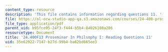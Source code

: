 ```yaml
---
content_type: resource
description: 'This file contains information regarding questions 11. '
file: https://ol-ocw-studio-app-qa.s3.amazonaws.com/courses/24-400-proseminar-in-philosophy-i-fall-2013/35e629227147b27d99b4ba62bd665ee3_MIT24_400F13_Questions11.pdf
file_type: application/pdf
parent_uid: b95fce95-24f3-f444-b5b4-84026108a286
resourcetype: Document
title: '24.400F13 Proseminar In Philsophy I: Reading Questions 11'
uid: 35e62922-7147-b27d-99b4-ba62bd665ee3
---
```

